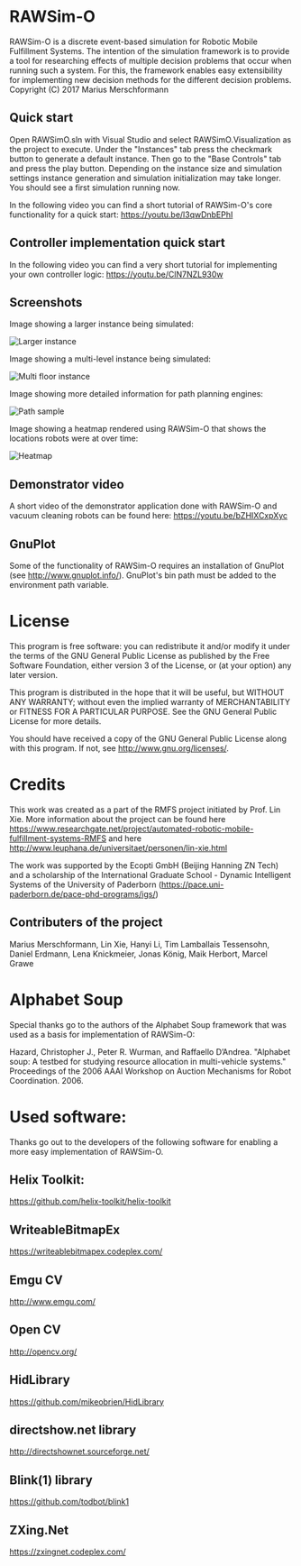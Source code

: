 # RAWSim-O

RAWSim-O is a discrete event-based simulation for Robotic Mobile Fulfillment Systems. The intention of the simulation framework is to provide a tool for researching effects of multiple decision problems that occur when running such a system. For this, the framework enables easy extensibility for implementing new decision methods for the different decision problems.
Copyright (C) 2017 Marius Merschformann

## Quick start

Open RAWSimO.sln with Visual Studio and select RAWSimO.Visualization as the project to execute. Under the "Instances" tab press the checkmark button to generate a default instance. Then go to the "Base Controls" tab and press the play button. Depending on the instance size and simulation settings instance generation and simulation initialization may take longer. You should see a first simulation running now.

In the following video you can find a short tutorial of RAWSim-O's core functionality for a quick start: https://youtu.be/l3qwDnbEPhI

## Controller implementation quick start

In the following video you can find a very short tutorial for implementing your own controller logic: https://youtu.be/ClN7NZL930w

## Screenshots

Image showing a larger instance being simulated:

![Larger instance](Material/Screenshots/larger-instance-3d.png)

Image showing a multi-level instance being simulated:

![Multi floor instance](Material/Screenshots/multi-floor-3d.png)

Image showing more detailed information for path planning engines:

![Path sample](Material/Screenshots/paths-2d.png)

Image showing a heatmap rendered using RAWSim-O that shows the locations robots were at over time:

![Heatmap](Material/Screenshots/heatmap-sample-small.png)

## Demonstrator video

A short video of the demonstrator application done with RAWSim-O and vacuum cleaning robots can be found here: https://youtu.be/bZHIXCxpXyc

## GnuPlot

Some of the functionality of RAWSim-O requires an installation of GnuPlot (see http://www.gnuplot.info/). GnuPlot's bin path must be added to the environment path variable.

# License

This program is free software: you can redistribute it and/or modify
it under the terms of the GNU General Public License as published by
the Free Software Foundation, either version 3 of the License, or
(at your option) any later version.

This program is distributed in the hope that it will be useful,
but WITHOUT ANY WARRANTY; without even the implied warranty of
MERCHANTABILITY or FITNESS FOR A PARTICULAR PURPOSE.  See the
GNU General Public License for more details.

You should have received a copy of the GNU General Public License
along with this program.  If not, see <http://www.gnu.org/licenses/>.

# Credits

This work was created as a part of the RMFS project initiated by Prof. Lin Xie. More information about the project can be found here https://www.researchgate.net/project/automated-robotic-mobile-fulfillment-systems-RMFS and here http://www.leuphana.de/universitaet/personen/lin-xie.html

The work was supported by the Ecopti GmbH (Beijing Hanning ZN Tech) and a scholarship of the International Graduate School - Dynamic Intelligent Systems of the University of Paderborn (https://pace.uni-paderborn.de/pace-phd-programs/igs/)

## Contributers of the project

Marius Merschformann, Lin Xie, Hanyi Li, Tim Lamballais Tessensohn, Daniel Erdmann, Lena Knickmeier, Jonas König, Maik Herbort, Marcel Grawe

# Alphabet Soup

Special thanks go to the authors of the Alphabet Soup framework that was used as a basis for implementation of RAWSim-O:

Hazard, Christopher J., Peter R. Wurman, and Raffaello D’Andrea. "Alphabet soup: A testbed for studying resource allocation in multi-vehicle systems." Proceedings of the 2006 AAAI Workshop on Auction Mechanisms for Robot Coordination. 2006.

# Used software:
Thanks go out to the developers of the following software for enabling a more easy implementation of RAWSim-O.
## Helix Toolkit: ##
https://github.com/helix-toolkit/helix-toolkit
## WriteableBitmapEx ##
https://writeablebitmapex.codeplex.com/
## Emgu CV ##
http://www.emgu.com/
## Open CV ##
http://opencv.org/
## HidLibrary ##
https://github.com/mikeobrien/HidLibrary
## directshow.net library ##
http://directshownet.sourceforge.net/
## Blink(1) library ##
https://github.com/todbot/blink1
## ZXing.Net ##
https://zxingnet.codeplex.com/
